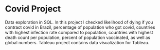 # Covid Project
Data exploration in SQL. In this project I checked likelihood of dying if you contract covid in Brazil, percentage of population who got covid, countries with highest infection rate compared to population, countries with highest death count per population, percent of population vaccinated, as well as global numbers.
Tableau project contains data visualization for Tableau.
